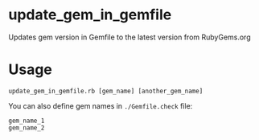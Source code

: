 # update_gem_in_gemfile
Updates gem version in Gemfile to the latest version from RubyGems.org

# Usage

```
update_gem_in_gemfile.rb [gem_name] [another_gem_name]
```

You can also define gem names in ```./Gemfile.check``` file:

```
gem_name_1
gem_name_2
```
